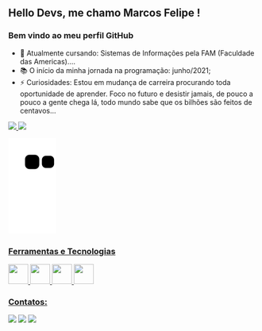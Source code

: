## Hello Devs, me chamo Marcos Felipe ! 
### Bem vindo ao meu perfil GitHub

- 🔭 Atualmente cursando: Sistemas de Informações pela FAM (Faculdade das Americas)....
- 📚 O início da minha jornada na programação: junho/2021;
- ⚡ Curiosidades: Estou em mudança de carreira procurando toda oportunidade de aprender. Foco no futuro e desistir jamais, de pouco a pouco a gente chega lá, todo mundo sabe que os bilhões são feitos de centavos...

<div>
<a href="https://github.com/seu-usuário-aqui">
<img height="180em" src="https://github-readme-stats.vercel.app/api/top-langs/?FelipeD4ntas&layout=compact&langs_count=7&theme=dracula"/>
<img height="180em" src="https://github-readme-stats.vercel.app/api?FelipeD4ntas&show_icons=true&theme=dracula&include_all_commits=true&count_private=true"/>
</div>
  
![Snake animation](https://github.com/FelipeD4ntas/FelipeD4ntas/blob/output/github-contribution-grid-snake.svg)

### Ferramentas e Tecnologias
  
<img src="https://cdn.jsdelivr.net/gh/devicons/devicon/icons/css3/css3-original-wordmark.svg" width="40" height="40"/>
<img src="https://cdn.jsdelivr.net/gh/devicons/devicon/icons/javascript/javascript-original.svg" width="40" height="40"/>
<img src="https://cdn.jsdelivr.net/gh/devicons/devicon/icons/html5/html5-original-wordmark.svg" width="40" height="40"/>
<img src="https://cdn.jsdelivr.net/gh/devicons/devicon/icons/mysql/mysql-original-wordmark.svg" width="40" height="40"/>

### Contatos:

<div>
<a href="https://instagram.com/felipeenat/" target="_blank"><img src="https://img.shields.io/badge/-Instagram-%23E4405F?style=for-the-badge&logo=instagram&logoColor=white" target="_blank"></a>
<a href = "mailto:felipeicedantas@gmail.com"><img src="https://img.shields.io/badge/Gmail-D14836?style=for-the-badge&logo=gmail&logoColor=white" target="_blank"></a>
<a href="https://www.linkedin.com/in/marcos-felipe-dantas-da-costa-a3b71a215/" target="_blank"><img src="https://img.shields.io/badge/-LinkedIn-%230077B5?style=for-the-badge&logo=linkedin&logoColor=white" target="_blank"></a>   
</div>

